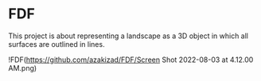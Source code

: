# FDF

<!DOCTYPE html>
<html>

This project is about representing a landscape as a 3D object
in which all surfaces are outlined in lines.

!FDF(https://github.com/azakizad/FDF/Screen Shot 2022-08-03 at 4.12.00 AM.png)

</html>
